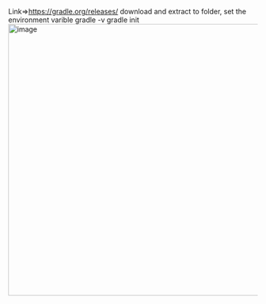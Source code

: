 Link=>https://gradle.org/releases/
download and extract to folder, set the environment varible
gradle -v
gradle init
<img width="772" height="549" alt="image" src="https://github.com/user-attachments/assets/559c43a8-4b2f-44c3-9b8e-46345cdb4071" />
